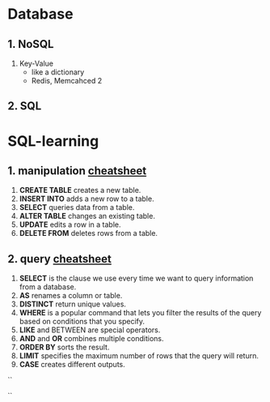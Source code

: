 # Database

## 1. NoSQL
 1. Key-Value 
    - like a dictionary
    - Redis, Memcahced
 2 

## 2. SQL


# SQL-learning

## 1. manipulation [cheatsheet](https://www.codecademy.com/learn/learn-sql/modules/learn-sql-manipulation/cheatsheet)

1. **CREATE TABLE** creates a new table.
2. **INSERT INTO** adds a new row to a table.
3. **SELECT** queries data from a table.
4. **ALTER TABLE** changes an existing table.
5. **UPDATE** edits a row in a table.
6. **DELETE FROM** deletes rows from a table.

## 2. query [cheatsheet](https://www.codecademy.com/learn/learn-sql/modules/learn-sql-queries/cheatsheet)

1. **SELECT** is the clause we use every time we want to query information from a database.
2. **AS** renames a column or table.
3. **DISTINCT** return unique values.
4. **WHERE** is a popular command that lets you filter the results of the query based on conditions that you specify.
5. **LIKE** and BETWEEN are special operators.
6. **AND** and **OR** combines multiple conditions.
7. **ORDER BY** sorts the result.
8. **LIMIT** specifies the maximum number of rows that the query will return.
9. **CASE** creates different outputs.


``

``
